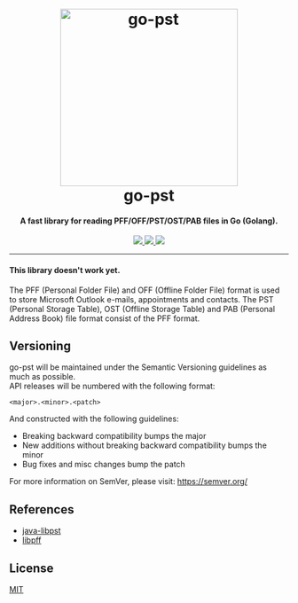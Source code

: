 <h1 align="center">
  <br>
  <a href="https://github.com/mooijtech/go-pst"><img src="https://i.imgur.com/qE8QsP6.png" alt="go-pst" width="320"></a>
  <br>
  go-pst
  <br>
</h1>

<h4 align="center">A fast library for reading PFF/OFF/PST/OST/PAB files in Go (Golang).</h4>

<p align="center">
  <a href="https://github.com/mooijtech/go-pst/blob/master/LICENSE.txt">
      <img src="https://img.shields.io/badge/license-MIT-199473?style=flat-square">
  </a>
  <a href="https://github.com/mooijtech/go-pst">
    <img src="https://img.shields.io/badge/version-0.0.1-4D7CFE?style=flat-square">
  </a>
  <a href="https://github.com/mooijtech/go-pst">
      <img src="https://img.shields.io/badge/contributions-welcome-DE911D?style=flat-square">
  </a>
</p>

---

#### This library doesn't work yet.
The PFF (Personal Folder File) and OFF (Offline Folder File) format is used to store Microsoft Outlook e-mails, appointments and contacts. 
The PST (Personal Storage Table), OST (Offline Storage Table) and PAB (Personal Address Book) file format consist of the PFF format.

## Versioning

go-pst will be maintained under the Semantic Versioning guidelines as much as possible. <br/>
API releases will be numbered with the following format:
```
<major>.<minor>.<patch>
```

And constructed with the following guidelines:
- Breaking backward compatibility bumps the major
- New additions without breaking backward compatibility bumps the minor
- Bug fixes and misc changes bump the patch

For more information on SemVer, please visit: https://semver.org/

## References

- [java-libpst](https://github.com/rjohnsondev/java-libpst)
- [libpff](https://github.com/libyal/libpff)

## License

[MIT](https://github.com/mooijtech/go-pst/blob/master/LICENSE.txt)
